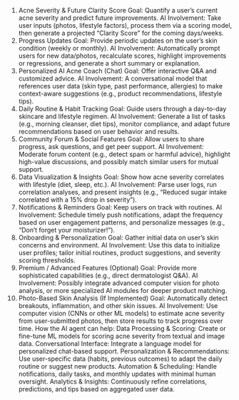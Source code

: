 1. Acne Severity & Future Clarity Score
   Goal: Quantify a user’s current acne severity and predict future improvements.
   AI Involvement: Take user inputs (photos, lifestyle factors), process them via a scoring model, then generate a projected “Clarity Score” for the coming days/weeks.
2. Progress Updates
   Goal: Provide periodic updates on the user’s skin condition (weekly or monthly).
   AI Involvement: Automatically prompt users for new data/photos, recalculate scores, highlight improvements or regressions, and generate a short summary or explanation.
3. Personalized AI Acne Coach (Chat)
   Goal: Offer interactive Q&A and customized advice.
   AI Involvement: A conversational model that references user data (skin type, past performance, allergies) to make context-aware suggestions (e.g., product recommendations, lifestyle tips).
4. Daily Routine & Habit Tracking
   Goal: Guide users through a day-to-day skincare and lifestyle regimen.
   AI Involvement: Generate a list of tasks (e.g., morning cleanser, diet tips), monitor compliance, and adapt future recommendations based on user behavior and results.
5. Community Forum & Social Features
   Goal: Allow users to share progress, ask questions, and get peer support.
   AI Involvement: Moderate forum content (e.g., detect spam or harmful advice), highlight high-value discussions, and possibly match similar users for mutual support.
6. Data Visualization & Insights
   Goal: Show how acne severity correlates with lifestyle (diet, sleep, etc.).
   AI Involvement: Parse user logs, run correlation analyses, and present insights (e.g., “Reduced sugar intake correlated with a 15% drop in severity”).
7. Notifications & Reminders
   Goal: Keep users on track with routines.
   AI Involvement: Schedule timely push notifications, adapt the frequency based on user engagement patterns, and personalize messages (e.g., “Don’t forget your moisturizer!”).
8. Onboarding & Personalization
   Goal: Gather initial data on user’s skin concerns and environment.
   AI Involvement: Use this data to initialize user profiles; tailor initial routines, product suggestions, and severity scoring thresholds.
9. Premium / Advanced Features (Optional)
   Goal: Provide more sophisticated capabilities (e.g., direct dermatologist Q&A).
   AI Involvement: Possibly integrate advanced computer vision for photo analysis, or more specialized AI modules for deeper product matching.
10. Photo-Based Skin Analysis (If Implemented)
    Goal: Automatically detect breakouts, inflammation, and other skin issues.
    AI Involvement: Use computer vision (CNNs or other ML models) to estimate acne severity from user-submitted photos, then store results to track progress over time.
    How the AI agent can help:
    Data Processing & Scoring:
    Create or fine-tune ML models for scoring acne severity from textual and image data.
    Conversational Interface:
    Integrate a language model for personalized chat-based support.
    Personalization & Recommendations:
    Use user-specific data (habits, previous outcomes) to adapt the daily routine or suggest new products.
    Automation & Scheduling:
    Handle notifications, daily tasks, and monthly updates with minimal human oversight.
    Analytics & Insights:
    Continuously refine correlations, predictions, and tips based on aggregated user data.

